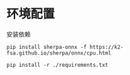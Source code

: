 # 环境配置



安装依赖

`pip install sherpa-onnx -f https://k2-fsa.github.io/sherpa/onnx/cpu.html`

`pip install -r ./requirements.txt`